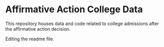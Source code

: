# Affirmative Action College Data

This repository houses data and code related to college admissions after the affirmative action decision.

Editing the readme file.
